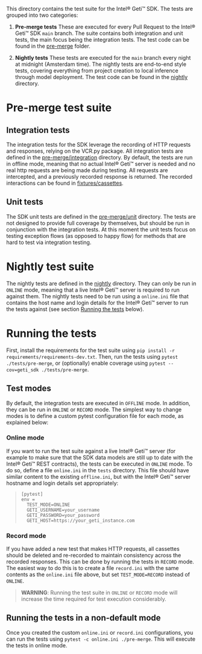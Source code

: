 This directory contains the test suite for the Intel® Geti™ SDK. The tests are grouped
into two categories:

1. **Pre-merge tests** These are executed for every Pull Request to the Intel® Geti™
   SDK `main` branch. The suite contains both integration and unit tests, the main focus
   being the integration tests. The test code can be found in
   the [pre-merge](pre-merge) folder.

2. **Nightly tests** These tests are executed for the `main` branch every night at
   midnight (Amsterdam time). The nightly tests are end-to-end style tests, covering
   everything from project creation to local inference through model deployment. The
   test code can be found in the [nightly](nightly) directory.

# Pre-merge test suite
## Integration tests
The integration tests for the SDK leverage the recording of HTTP requests and responses,
relying on the VCR.py package. All integration tests are defined in the
[pre-merge/integration](pre-merge/integration) directory. By default, the tests are run
in offline mode, meaning that no actual Intel® Geti™ server is needed and no real
http requests are being made during testing. All requests are intercepted, and a
previously recorded response is returned. The recorded interactions can be found in
[fixtures/cassettes](fixtures/cassettes).

## Unit tests
The SDK unit tests are defined in the [pre-merge/unit](pre-merge/unit) directory. The
tests are not designed to provide full coverage by themselves, but should be run in
conjunction with the integration tests. At this moment the unit tests focus on testing
exception flows (as opposed to happy flow) for methods that are hard to test via
integration testing.

# Nightly test suite
The nightly tests are defined in the [nightly](nightly) directory. They can only be run in
`ONLINE` mode, meaning that a live Intel® Geti™ server is required to run against them. The
nightly tests need to be run using a `online.ini` file that contains the host name and
login details for the Intel® Geti™ server to run the tests against (see section
[Running the tests](#running-the-tests) below).

# Running the tests
First, install the requirements for the test suite using
`pip install -r requirements/requirements-dev.txt`. Then, run the tests using
`pytest ./tests/pre-merge`, or
(optionally) enable coverage using `pytest --cov=geti_sdk ./tests/pre-merge`.

## Test modes
By default, the integration tests are executed in `OFFLINE` mode. In addition, they
can be run in `ONLINE` or `RECORD` mode. The simplest way to change modes is to
define a custom pytest configuration file for each mode, as explained below:

### Online mode
If you want to run the test suite against a live Intel® Geti™ server (for example to make sure
that the SDK data models are still up to date with the Intel® Geti™ REST contracts), the tests
can be executed in `ONLINE` mode. To do so, define a file `online.ini` in the `tests`
directory. This file should have similar content to the existing `offline.ini`, but
with the Intel® Geti™ server hostname and login details set appropriately:

> ```shell
> [pytest]
> env =
>   TEST_MODE=ONLINE
>   GETI_USERNAME=your_username
>   GETI_PASSWORD=your_password
>   GETI_HOST=https://your_geti_instance.com
> ```

### Record mode
If you have added a new test that makes HTTP requests, all cassettes should be deleted
and re-recorded to maintain consistency across the recorded responses. This can be done
by running the tests in `RECORD` mode. The easiest way to do this is to create a file
`record.ini` with the same contents as the `online.ini` file above, but set
`TEST_MODE=RECORD` instead of `ONLINE`.

> **WARNING**: Running the test suite in `ONLINE` or `RECORD` mode will increase the
> time required for test execution considerably.

## Running the tests in a non-default mode
Once you created the custom `online.ini` or `record.ini` configurations, you can run
the tests using `pytest -c online.ini ./pre-merge`. This will execute the tests in
online mode.
